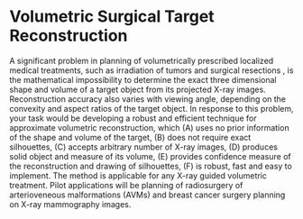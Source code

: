 # Volumetric Surgical Target Reconstruction

A significant problem in planning of volumetrically prescribed localized medical treatments, such as irradiation of tumors and surgical resections , is the mathematical impossibility to determine the exact three dimensional shape and volume of a target object from its projected X-ray images. Reconstruction accuracy also varies with viewing angle, depending on the convexity and aspect ratios of the target object. In response to this problem, your task would be developing a robust and efficient technique for approximate volumetric reconstruction, which 
    (A) uses no prior information of the shape and volume of the target, 
    (B) does not require exact silhouettes, 
    (C) accepts arbitrary number of X-ray images, 
    (D) produces solid object and measure of its volume, 
    (E) provides confidence measure of the reconstruction and drawing of silhouettes, 
    (F) is robust, fast and easy to implement. 
The method is applicable for any X-ray guided volumetric treatment. Pilot applications will be planning of radiosurgery of arterioveneous malformations (AVMs) and breast cancer surgery planning on X-ray mammography images.
